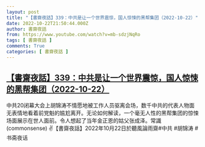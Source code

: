 ```yaml
---
layout: post
title: "【書齋夜話】339：中共是让一个世界震惊，国人惊悚的黑帮集团（2022-10-22）"
date: 2022-10-22T21:50:44.000Z
author: 書齋夜話
from: https://www.youtube.com/watch?v=mb-sdzjNqRo
tags: [ 書齋夜話 ]
comments: True
categories: [ 書齋夜話 ]
---
```

<!--1666475444000-->
[【書齋夜話】339：中共是让一个世界震惊，国人惊悚的黑帮集团（2022-10-22）](https://www.youtube.com/watch?v=mb-sdzjNqRo)
------

<div>
中共20闭幕大会上胡锦涛不情愿地被工作人员驱离会场，数千中共的代表人物面无表情地看着前党魁的尴尬离开。无论如何解读，一个毫无人性的黑帮集团的惊悚场面展示在世人面前。令人想起了当年金正恩的姑父张成泽。常識(commonsense) ✌【書齋夜話】2022年10月22日於聽風論雨齋#中共 #胡锦涛 #书斋夜话
</div>
